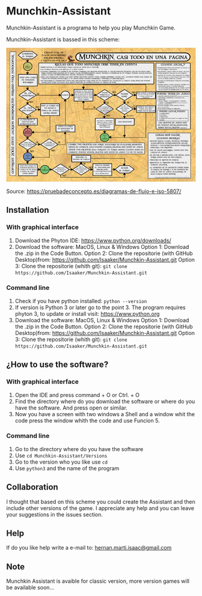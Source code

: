 # Munchkin-Assistant
Munchkin-Assistant is a programa to help you play Munchkin Game.

Munchkin-Assistant is bassed in this scheme:

![Si se muestra este mensaje la imagen no se a cargado de forma correcta](schemes/Munchkin-Diagrama-Flujo2.jpg)

Source: https://pruebadeconcepto.es/diagramas-de-flujo-e-iso-5807/

## Installation
### With graphical interface

1. Download the Phyton IDE: https://www.python.org/downloads/
2. Download the software:
MacOS, Linux & Windows
Option 1: Download the .zip in the Code Button.
Option 2: Clone the repositorie (with GitHub Desktop)from: https://github.com/Isaaker/Munchkin-Assistant.git
Option 3: Clone the repositorie (whith git): `git clone https://github.com/Isaaker/Munchkin-Assistant.git`

### Command line
1. Check if you have python installed:
`python --version`
2. If version is Python 3 or later go to the point 3. The program requires phyton 3, to update or install visit: https://www.python.org
3. Download the software:
MacOS, Linux & Windows
Option 1: Download the .zip in the Code Button.
Option 2: Clone the repositorie (with GitHub Desktop)from: https://github.com/Isaaker/Munchkin-Assistant.git
Option 3: Clone the repositorie (whith git): `git clone https://github.com/Isaaker/Munchkin-Assistant.git`

## ¿How to use the software?
### With graphical interface
1. Open the IDE and press command + O or Ctrl. + O
2. Find the directory where do you download the software or where do you have the software. And press open or similar.
3. Now you have a screen with two windows a Shell and a window whit the code press the window whith the code and use Funcion 5.

### Command line
1. Go to the directory where do you have the software
2. Use `cd Munchkin-Assistant/Versions`
3. Go to the version who you like use `cd`
4. Use `python3` and the name of the program

## Collaboration
I thought that based on this scheme you could create the Assistant and then include other versions of the game.
I appreciate any help and you can leave your suggestions in the issues section.

## Help
If do you like help write a e-mail to:
hernan.marti.isaac@gmail.com

## Note
Munchkin Assistant is avaible for classic version, more version games will be available soon...
